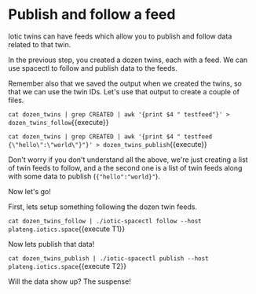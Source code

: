 # Publish and follow a feed

Iotic twins can have feeds which allow you to publish and follow data related to that twin.

In the previous step, you created a dozen twins, each with a feed. We can use spacectl to follow and publish
data to the feeds.

Remember also that we saved the output when we created the twins, so that we can use the twin IDs.
Let's use that output to create a couple of files.

`cat dozen_twins | grep CREATED | awk '{print $4 " testfeed"}' > dozen_twins_follow`{{execute}}

`cat dozen_twins | grep CREATED | awk '{print $4 " testfeed {\"hello\":\"world\"}"}' > dozen_twins_publish`{{execute}}

Don't worry if you don't understand all the above, we're just creating a list of twin feeds to follow, and a the second one
is a list of twin feeds along with some data to publish (`{"hello":"world}"`).

Now let's go!

First, lets setup something following the dozen twin feeds.

`cat dozen_twins_follow | ./iotic-spacectl follow --host plateng.iotics.space`{{execute T1}}

Now lets publish that data!

`cat dozen_twins_publish | ./iotic-spacectl publish --host plateng.iotics.space`{{execute T2}}

Will the data show up? The suspense!